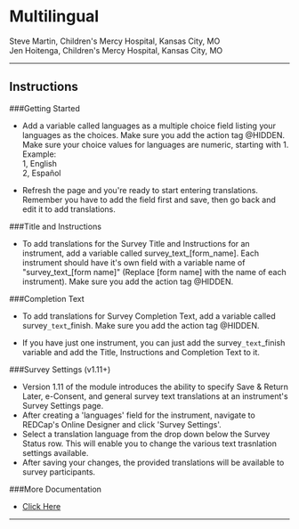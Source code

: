 # Multilingual

Steve Martin, Children's Mercy Hospital, Kansas City, MO<br>
Jen Hoitenga, Children's Mercy Hospital, Kansas City, MO

********************************************************************************
## Instructions

###Getting Started
- Add a variable called languages as a multiple choice field listing your languages as the choices. Make sure you add the action tag @HIDDEN. Make sure your choice values for languages are numeric, starting with 1. Example:<br>
1, English<br>
2, Español

- Refresh the page and you're ready to start entering translations. Remember you have to add the field first and save, then go back and edit it to add translations.

###Title and Instructions
- To add translations for the Survey Title and Instructions for an instrument, add a variable called survey_text_[form_name]. Each instrument should have it's own field with a variable name of "survey_text_[form name]" (Replace [form name] with the name of each instrument). Make sure you add the action tag @HIDDEN.

###Completion Text
- To add translations for Survey Completion Text, add a variable called survey`_text`_finish. Make sure you add the action tag @HIDDEN.

- If you have just one instrument, you can just add the survey`_text`_finish variable and add the Title, Instructions and Completion Text to it.

###Survey Settings (v1.11+)
- Version 1.11 of the module introduces the ability to specify Save & Return Later, e-Consent, and general survey text translations at an instrument's Survey Settings page.
- After creating a 'languages' field for the instrument, navigate to REDCap's Online Designer and click 'Survey Settings'.
- Select a translation language from the drop down below the Survey Status row. This will enable you to change the various text trasnlation settings available.
- After saving your changes, the provided translations will be available to survey participants.

###More Documentation
- <a href="https://cmhredcap.cmh.edu/plugins/media/7610-how-to-use-multilingual-external-module.docx">Click Here</a>

********************************************************************************
